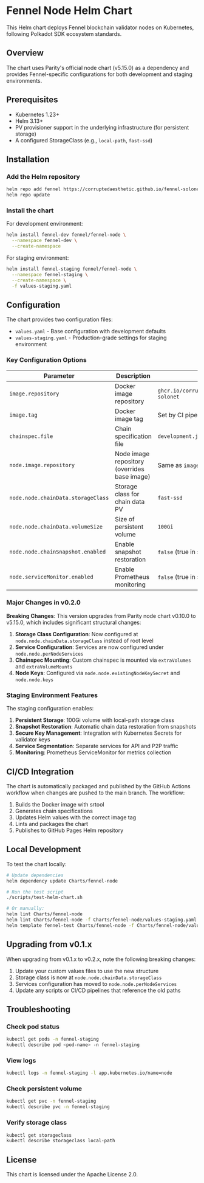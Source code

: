 # Fennel Node Helm Chart

This Helm chart deploys Fennel blockchain validator nodes on Kubernetes, following Polkadot SDK ecosystem standards.

## Overview

The chart uses Parity's official node chart (v5.15.0) as a dependency and provides Fennel-specific configurations for both development and staging environments.

## Prerequisites

- Kubernetes 1.23+
- Helm 3.13+
- PV provisioner support in the underlying infrastructure (for persistent storage)
- A configured StorageClass (e.g., `local-path`, `fast-ssd`)

## Installation

### Add the Helm repository

```bash
helm repo add fennel https://corruptedaesthetic.github.io/fennel-solonet
helm repo update
```

### Install the chart

For development environment:
```bash
helm install fennel-dev fennel/fennel-node \
  --namespace fennel-dev \
  --create-namespace
```

For staging environment:
```bash
helm install fennel-staging fennel/fennel-node \
  --namespace fennel-staging \
  --create-namespace \
  -f values-staging.yaml
```

## Configuration

The chart provides two configuration files:

- `values.yaml` - Base configuration with development defaults
- `values-staging.yaml` - Production-grade settings for staging environment

### Key Configuration Options

| Parameter | Description | Default |
|-----------|-------------|---------|
| `image.repository` | Docker image repository | `ghcr.io/corruptedaesthetic/fennel-solonet` |
| `image.tag` | Docker image tag | Set by CI pipeline |
| `chainspec.file` | Chain specification file | `development.json` |
| `node.image.repository` | Node image repository (overrides base image) | Same as `image.repository` |
| `node.node.chainData.storageClass` | Storage class for chain data PV | `fast-ssd` |
| `node.node.chainData.volumeSize` | Size of persistent volume | `100Gi` |
| `node.node.chainSnapshot.enabled` | Enable snapshot restoration | `false` (true in staging) |
| `node.serviceMonitor.enabled` | Enable Prometheus monitoring | `false` (true in staging) |

### Major Changes in v0.2.0

**Breaking Changes**: This version upgrades from Parity node chart v0.10.0 to v5.15.0, which includes significant structural changes:

1. **Storage Class Configuration**: Now configured at `node.node.chainData.storageClass` instead of root level
2. **Service Configuration**: Services are now configured under `node.node.perNodeServices`
3. **Chainspec Mounting**: Custom chainspec is mounted via `extraVolumes` and `extraVolumeMounts`
4. **Node Keys**: Configured via `node.node.existingNodeKeySecret` and `node.node.keys`

### Staging Environment Features

The staging configuration enables:

1. **Persistent Storage**: 100Gi volume with local-path storage class
2. **Snapshot Restoration**: Automatic chain data restoration from snapshots
3. **Secure Key Management**: Integration with Kubernetes Secrets for validator keys
4. **Service Segmentation**: Separate services for API and P2P traffic
5. **Monitoring**: Prometheus ServiceMonitor for metrics collection

## CI/CD Integration

The chart is automatically packaged and published by the GitHub Actions workflow when changes are pushed to the main branch. The workflow:

1. Builds the Docker image with srtool
2. Generates chain specifications
3. Updates Helm values with the correct image tag
4. Lints and packages the chart
5. Publishes to GitHub Pages Helm repository

## Local Development

To test the chart locally:

```bash
# Update dependencies
helm dependency update Charts/fennel-node

# Run the test script
./scripts/test-helm-chart.sh

# Or manually:
helm lint Charts/fennel-node
helm lint Charts/fennel-node -f Charts/fennel-node/values-staging.yaml
helm template fennel-test Charts/fennel-node -f Charts/fennel-node/values-staging.yaml
```

## Upgrading from v0.1.x

When upgrading from v0.1.x to v0.2.x, note the following breaking changes:

1. Update your custom values files to use the new structure
2. Storage class is now at `node.node.chainData.storageClass`
3. Services configuration has moved to `node.node.perNodeServices`
4. Update any scripts or CI/CD pipelines that reference the old paths

## Troubleshooting

### Check pod status
```bash
kubectl get pods -n fennel-staging
kubectl describe pod <pod-name> -n fennel-staging
```

### View logs
```bash
kubectl logs -n fennel-staging -l app.kubernetes.io/name=node
```

### Check persistent volume
```bash
kubectl get pvc -n fennel-staging
kubectl describe pvc -n fennel-staging
```

### Verify storage class
```bash
kubectl get storageclass
kubectl describe storageclass local-path
```

## License

This chart is licensed under the Apache License 2.0. 